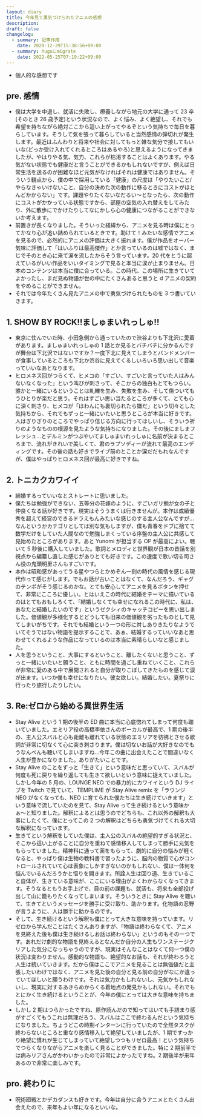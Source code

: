 ```yaml
---
layout: diary
title: 今年見て勇気づけられたアニメの感想
description: 
draft: false
changelog:
  - summary: 記事作成
    date: 2020-12-29T15:38:56+09:00
  - summary: hugoにmigrate
    date: 2022-05-25T07:19:22+09:00
---
```


- 個人的な感想です

## pre. 感情

- 僕は大学を中退し、就活に失敗し、療養しながら地元の大学に通って 23 卒(そのとき 26 歳予定)という状況なので、よく悩み、よく絶望し、それでも希望を持ちながら絶対ここから這い上がってやるぞという気持ちで毎日を暮らしています。そうして気を張って暮らしていると当然感情の弾切れが発生します。最近はふんわりと将来や社会に対してもっと雑な気分で接してもいいな(どっか受け入れてくれるところはあるやろ)と思えるようになってきましたが、やはりやる気、気力、これらが枯渇することはよくあります。やる気がない状態でも健康だと言うことができるかもしれないですが、例えば日常生活を送るのが困難なほど元気がなければそれは健康ではありません。そういう観点から、僕の中で採用している「健康」の尺度は「やりたいこと/やらなきゃいけないこと、自分の決めた次の動作に移るときにコストがほとんどかからない」です。課題やりたくないなだるい〜となったら、次の動作にコストがかかっている状態ですから、部屋の空気の入れ替えをしてみたり、外に散歩にでかけたりしてなにかしら心の健康につながることができないか考えます。
- 前置きが長くなりました。そういった経緯から、アニメを見る時は僕にとってかなり心が追い詰められているときです。助けて！みたいな感情でアニメを見るので、必然的にアニメの評価は大きく振れます。僕が作品をオーバー気味に評価して「はいふりは最高傑作」とか言っているのは嘘ではなく、まじでそのとき心に来て涙を流したからそう言っています。20 代をとうに超えているがいい作品をいいタイミングで見ると本当に涙が止まりません。日本のコンテンツは本当に僕に合っている。この時代、この場所に生きていてよかったし、まだ見ぬ物語が世の中にたくさんあると思うと d アニメの契約をやめることができません。
- それでは今年たくさん見たアニメの中で勇気づけられたものを 3 つ書いていきます。

## 1. SHOW BY ROCK!!ましゅまいれっしゅ!!

- 東京に住んでいた時、小田急側から通っていたので渋谷よりも下北沢に愛着があります。ましゅまいれっしゅの 1 話とか見るとバチバチに分かるんですが舞台は下北沢ではないですか？一度下北に見えてしまうとバンドメンバーが食事しているところも下北か渋谷に見えてくるしいろいろ思い出して音楽っていいなあとなります。
- ヒロメネス回がつらくて、ヒメコの「すごい、すごいと言っていた人はみんないなくなった」という叫びが刺さって、そこからの独白もとてもつらい。誰かと一緒にいるということは軋轢を生み、失敗を生み、そして傷ついてもうひとりが楽だと思う。それはすごい思い当たるところが多くて、とても心に深く刺さり、ヒメコが「ほわんにも裏切られたら嫌だ」という切々とした気持ちから、それでもずっと一緒にいたいと思うところが本当に好きです。人はぎりぎりのところでやっぱり信じる方向に行ってほしいし、そういう祈りのようなものの根源を見たような気持ちになりました。その後にましまフレッシュ...とデルミンがつぶやいてましゅまいれっしゅに名前が決まるところまで、流れがきれいで美しくて、君のラプソディーが流れて最高のエンディングです。その後の話も好きでライブ前のとことか涙だだもれなんですが、僕はやっぱりヒロメネス回が最高に好きですね。

## 2. トニカクカワイイ

- 結婚するっていいなとストレートに思いました。
- 僕たちは勉強ができない、五等分の花嫁のように、すごいガリ勉が女の子と仲良くなる話が好きです。現実はそううまくは行きませんが。本作は成績優秀を超えて経営のできるドラえもんみたいな感じのする主人公なんですが...なんというかカテゴリとしては別な気もしますが、僕も青春をドブに捨てて数学だけをしていた人間なので勉強しまくっている序盤の主人公に共感して見始めたところがあります。あと Yunomi が担当する OP が最高によい。聴いて 5 秒後に購入していました。歌詞とメロディと世界観が日本の昔話を別視点から編纂し直した感じがありとても好きです。この速度で歌い切る司さん役の鬼頭明里さんもすごいです。
- 本作は昭和感があってうる星やつらとかめぞん一刻の時代の風情を感じる現代作って感じがします。でもお話が古いことはなくて、なんだろう、ギャグのテンポがそう感じるのかな。とても安心してアニメを見るボタンを押せて、非常にこころに優しい。とはいえこの時代に結婚をテーマに描いているのはとてもおもしろくて、「結婚しなくても幸せになれるこの時代に、私は、あなたと結婚したいのです」というゼクシィのキャッチコピーを思い出しました。価値観が多様化するとどうしても旧来の価値観を劣ったものとして見てしまいがちです。それでも結婚という一つの形に対しありきたりなようでいてそうではない物語を提示することで、あぁ、結婚するっていいなあと思わせてくれるような作品になっているのは本当に素晴らしいなと感じました。
- 人を思うということ、大事にするということ、離したくないと思うこと、ずっと一緒にいたいと願うこと、ともに時間を過ごし重ねていくこと、これらが非常に愛のある中で展開されると自分が取りこぼしてきたものを感じて涙が出ます。いつか僕も幸せになりたい。彼女欲しい。結婚したい。夏祭りに行ったり旅行したりしたい。

## 3. Re:ゼロから始める異世界生活

- Stay Alive という 1 期の後半の ED 曲に本当に心底惚れてしまって何度も聴いていました。エミリア役の高橋李依さんのボーカルが最高で、1 期の後半の、主人公スバルと心も距離も離れている状態のエミリアを彷彿とさせる歌詞が非常に切なくて心に突き刺さります。僕は切ないお話が大好きなのでもうなんべんも聴いてしまいますね...今年この曲に出会えたことで間違いなく人生が豊かになりました。ありがたいことです。
- Stay Alive のことをずっと「生きて」という意味だと思っていて、スバルが何度も死に戻りを繰り返しても生きて欲しいという意味に捉えていました。しかし今年の 5 月の、LOUNGE NEO での暴力的にカワイイという DJ ライブを Twitch で見ていて、TEMPLIME が Stay Alive remix を「ラウンジ NEO がなくなっても、NEO に育てられた僕たちは生き続けていきます」という意味で流していたのを見て、Stay Alive って生き続けるという意味かぁ〜と知りました。解釈によるとは思うのでどちらも、これ以外の解釈も大事にしたくて、僕にとってこの 2 つの解釈はどちらも勇気づけてくれる大切な解釈になっています。
- 生きてという解釈をしていた僕は、主人公のスバルの絶望的すぎる状況と、そこから這い上がることに自分を重ねて感情移入してしまって勝手に元気をもらっていました。精神科に通って薬をもらって、劇的に自分の悩みが軽くなると、やっぱり僕は生物の教科書で習ったように、脳内の物質で心がコントロールされていて心は表象にしかすぎないのかもしれない、僕は一体何を悩んでいるんだろうかと悟りを開きます。所詮人生は回り道、生きていること自体が、生きている意味が、ここにいる理由がよくわからなくなってきます。そうなるともうお手上げで、目の前の課題も、就活も、将来も全部投げ出して山に籠もりたくなってしまいます。そういうときに Stay Alive を聴いて、生きてというメッセージを勝手に受け取り、助かります。化物語の忍野が言うように、人は勝手に助かるのです。
- そして、生き続けるという解釈も僕にとって大きな意味を持っています。リゼロから学んだことはたくさんありますが、「物語は終わらなくて、アニメを見終えた後も僕は生き続けるしお話は終わらない」というのもその一つです。あれだけ劇的な物語を見終えるとなんだか自分の人生もワンステージクリアした気分になっちゃうのですが、現実はそんなことはなくて何一つ僕の状況は変わりません。感動的な物語も、絶望的なお話も、それが終わろうと人生は続いていきます。だから僕はここでアニメを見ることは無価値だと主張したいわけではなく、アニメを見た後の自分と見る前の自分がなにか違っていてほしいと願うわけです。それは気力かもしれないし、元気かもしれないし、現実に対するあきらめからくる着地点の発見かもしれない。それでもとにかく生き続けるということが、今年の僕にとっては大きな意味を持ちました。
- しかし 2 期はつらかったですね、原作読んだので知ってはいても手詰まり感がすごくてもうこれは無理だろう、スバルはここで終わるんだという気持ちになりました。ちょうどこの時期インターンに行っていたので全然タスクが終わらないところと重なり感情移入して絶望していましたが、1 期ですっかり絶望に慣れが生じてしまっていて絶望しつつもリゼロ最高！という気持ちでつらくなりながらアニメを楽しく見ることができました。特に 2 期前半では病みリアさんがかわいかったので非常によかったですね。2 期後半が来年あるので非常に楽しみです。

## pro. 終わりに

- 呪術廻戦とかデカダンスも好きです。今年は自分に合うアニメとたくさん出会えたので、来年もよい年になるといいな。